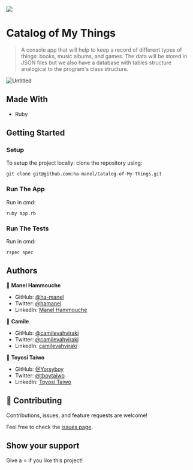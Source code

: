 ![](https://img.shields.io/badge/Microverse-blueviolet)

# Catalog of My Things

> A console app that will help to keep a record of different types of things: books, music albums, and games.
> The data will be stored in JSON files but we also have a database with tables structure analogical to the program's class structure.

![Untitled](https://user-images.githubusercontent.com/50721479/182598188-2f7f3bb2-bcde-4e3c-98a4-f7420201037a.png)

## Made With

- Ruby

## Getting Started

### Setup

To setup the project locally: clone the repository using:

```
git clone git@github.com:ha-manel/Catalog-of-My-Things.git
```

### Run The App

Run in cmd:
```
ruby app.rb
```

### Run The Tests
Run in cmd:
```
rspec spec
```

## Authors

👤 **Manel Hammouche**

- GitHub: [@ha-manel](https://github.com/ha-manel)
- Twitter: [@hamanel](https://twitter.com/ha_manel_)
- LinkedIn: [Manel Hammouche](https://www.linkedin.com/in/manel-hammouche/)

👤 **Camile**

- GitHub: [@camilevahviraki](https://github.com/camilevahviraki)
- Twitter: [@camilevahviraki](https://twitter.com/CamileVahviraki)
- LinkedIn: [camilevahviraki](https://www.linkedin.com/in/camile-vahviraki)

👤 **Toyosi Taiwo**

- GitHub: [@Yorsyboy](https://github.com/Yorsyboy)
- Twitter: [@tboytaiwo](https://twitter.com/Tboytaiwo)
- LinkedIn: [Toyosi Taiwo](https://linkedin.com/in/taiwo-toyosi)

## 🤝 Contributing

Contributions, issues, and feature requests are welcome!

Feel free to check the [issues page](../../issues/).

## Show your support

Give a ⭐️ if you like this project!
